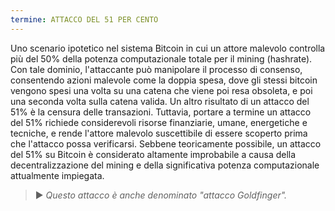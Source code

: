 ```yaml
---
termine: ATTACCO DEL 51 PER CENTO
---
```


Uno scenario ipotetico nel sistema Bitcoin in cui un attore malevolo controlla più del 50% della potenza computazionale totale per il mining (hashrate). Con tale dominio, l'attaccante può manipolare il processo di consenso, consentendo azioni malevole come la doppia spesa, dove gli stessi bitcoin vengono spesi una volta su una catena che viene poi resa obsoleta, e poi una seconda volta sulla catena valida. Un altro risultato di un attacco del 51% è la censura delle transazioni. Tuttavia, portare a termine un attacco del 51% richiede considerevoli risorse finanziarie, umane, energetiche e tecniche, e rende l'attore malevolo suscettibile di essere scoperto prima che l'attacco possa verificarsi. Sebbene teoricamente possibile, un attacco del 51% su Bitcoin è considerato altamente improbabile a causa della decentralizzazione del mining e della significativa potenza computazionale attualmente impiegata.

> ► *Questo attacco è anche denominato "attacco Goldfinger".*